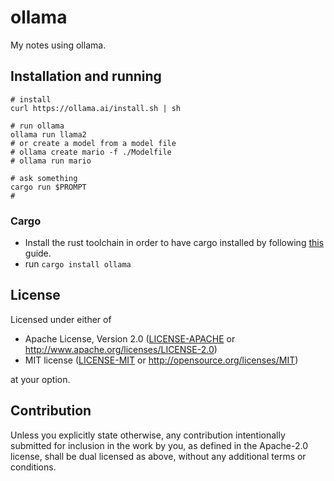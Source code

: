 # ollama
My notes using ollama. 

## Installation and running
```fish
# install 
curl https://ollama.ai/install.sh | sh

# run ollama
ollama run llama2
# or create a model from a model file
# ollama create mario -f ./Modelfile
# ollama run mario

# ask something
cargo run $PROMPT
# 
```

### Cargo

* Install the rust toolchain in order to have cargo installed by following
  [this](https://www.rust-lang.org/tools/install) guide.
* run `cargo install ollama`

## License

Licensed under either of

 * Apache License, Version 2.0
   ([LICENSE-APACHE](LICENSE-APACHE) or http://www.apache.org/licenses/LICENSE-2.0)
 * MIT license
   ([LICENSE-MIT](LICENSE-MIT) or http://opensource.org/licenses/MIT)

at your option.

## Contribution

Unless you explicitly state otherwise, any contribution intentionally submitted
for inclusion in the work by you, as defined in the Apache-2.0 license, shall be
dual licensed as above, without any additional terms or conditions.
